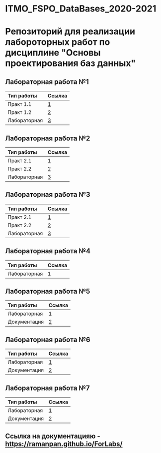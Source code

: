 # ITMO_FSPO_DataBases_2020-2021
Репозиторий для реализации лабороторных работ по дисциплине "Основы проектирования баз данных"
========================


## Лабораторная работа №1

| Тип работы     | Ссылка         |
|:-------------- |:-----------    |
| Практ 1.1      | [1](https://github.com/TonikX/ITMO_FSPO_DataBases_2020-2021/pull/23/commits/16b202b1021fc30f002a99f9c1c461efcf997f9c)|
| Практ 1.2      | [2](https://github.com/TonikX/ITMO_FSPO_DataBases_2020-2021/pull/23/commits/f0fda608d5da9ee60c9733355ebee641a5f490e1)|
| Лабораторная   | [3](https://github.com/TonikX/ITMO_FSPO_DataBases_2020-2021/pull/23/commits/7bd0e2e2a87c5ab960b9e20293f6da21fad7eef9)|     

## Лабораторная работа №2

| Тип работы     | Ссылка         |
|:-------------- |:-----------    |
| Практ 2.1      | [1](https://github.com/TonikX/ITMO_FSPO_DataBases_2020-2021/pull/23/commits/16b202b1021fc30f002a99f9c1c461efcf997f9c)|
| Практ 2.2      | [2](https://github.com/TonikX/ITMO_FSPO_DataBases_2020-2021/pull/23/commits/047e56a4001d151695a34c3710fc28e05d7daa17)|
| Лабораторная   | [3](https://github.com/TonikX/ITMO_FSPO_DataBases_2020-2021/pull/23/commits/50cff5cf8661ba343b5259b6e336b6d5c0f0ba4c)| 

## Лабораторная работа №3

| Тип работы     | Ссылка         |
|:-------------- |:-----------    |
| Практ 2.1      | [1](https://github.com/TonikX/ITMO_FSPO_DataBases_2020-2021/pull/23/commits/589fbd2c0bbe74f98d04c1472b25c3230c65b6e7)|
| Практ 2.2      | [2](https://github.com/TonikX/ITMO_FSPO_DataBases_2020-2021/pull/23/commits/b2b18bee7c9a4d628d76a2bee449a2e40b9de1d8)|
| Лабораторная   | [3](https://ramanpan.github.io/ForLabs/)| 

## Лабораторная работа №4

| Тип работы     | Ссылка         |
|:-------------- |:-----------    |
| Лабораторная   | [1](https://github.com/TonikX/ITMO_FSPO_DataBases_2020-2021/pull/23/commits/7d1111fd490fbd1b8d39cd9adc6deaa0b684940a)|

## Лабораторная работа №5

| Тип работы     | Ссылка         |
|:-------------- |:-----------    |
| Лабораторная   | [1](https://github.com/TonikX/ITMO_FSPO_DataBases_2020-2021/tree/master/students/y2334/Panaiot_Roman/lections/Laba5)|
| Документация   | [2](https://ramanpan.github.io/ForLabs/Requests/)|

## Лабораторная работа №6

| Тип работы     | Ссылка         |
|:-------------- |:-----------    |
| Лабораторная   | [1](https://github.com/TonikX/ITMO_FSPO_DataBases_2020-2021/tree/master/students/y2334/Panaiot_Roman/lections/Laba6)|
| Документация   | [2](https://ramanpan.github.io/ForLabs/Interface/)|

## Лабораторная работа №7

| Тип работы     | Ссылка         |
|:-------------- |:-----------    |
| Лабораторная   | [1](https://github.com/TonikX/ITMO_FSPO_DataBases_2020-2021/tree/master/students/y2334/Panaiot_Roman/lections/Laba%207)|
| Документация   | [2](https://ramanpan.github.io/ForLabs/Mongo/)|


## Ссылка на документацияю - https://ramanpan.github.io/ForLabs/


